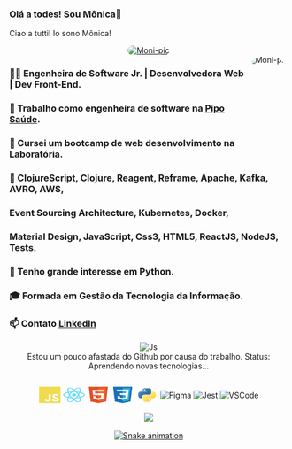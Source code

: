### Olá a todes! Sou Mônica👋
Ciao a tutti! Io sono Mônica!
<div align = center>
    <a href="https://github.com/MonicaGuimaraes">
    <img alt="Moni-pic" style="border-radius:50px;" src="https://cdn.discordapp.com/attachments/975577416099577866/1113264567817089124/Monica_Peixoto_Guimaraes.gif">
    </a>
</div>


<div align = center>
    <a href="https://github.com/MonicaGuimaraes">
    <img align="right" alt="Moni-pic" height="170" style="border-radius:50px;" src="https://cdn.discordapp.com/attachments/821234639443853312/956008888640090152/Screenshot_9.png">
    </a>
</div>

### 👩‍💻 Engenheira de Software Jr. | Desenvolvedora Web | Dev Front-End.
### 🔭 Trabalho como engenheira de software na [Pipo Saúde](https://www.piposaude.com.br/).
### 📝 Cursei um bootcamp de web desenvolvimento na Laboratória.
### 🌱 ClojureScript, Clojure, Reagent, Reframe, Apache, Kafka, AVRO, AWS,
###    Event Sourcing Architecture, Kubernetes, Docker, 
###    Material Design, JavaScript, Css3, HTML5, ReactJS, NodeJS, Tests.
### 🤔 Tenho grande interesse em Python.
### 🎓 Formada em Gestão da Tecnologia da Informação.
### 📫 Contato [LinkedIn](https://www.linkedin.com/in/monica-peixoto-guimaraes-v/)
<div align="center"> 
    <img align="center" alt="Js" height="100" width="150" src="https://cdn.discordapp.com/attachments/975577416099577866/1113266169198162020/Gif_Gato_de_oculos.gif">
<div>
    Estou um pouco afastada do Github por causa do trabalho. Status: Aprendendo novas tecnologias...

##
<div align="center">
    <img align="center" alt="Js" height="30" width="40" src="https://raw.githubusercontent.com/devicons/devicon/master/icons/javascript/javascript-plain.svg">
    <img align="center" alt="React" height="30" width="40" src="https://raw.githubusercontent.com/devicons/devicon/master/icons/react/react-original.svg">
    <img align="center" alt="HTML" height="30" width="40" src="https://raw.githubusercontent.com/devicons/devicon/master/icons/html5/html5-original.svg">
    <img align="center" alt="CSS" height="30" width="40" src="https://raw.githubusercontent.com/devicons/devicon/master/icons/css3/css3-original.svg">
    <img align="center" alt="Python" height="30" width="40" src="https://raw.githubusercontent.com/devicons/devicon/master/icons/python/python-original.svg">
    <img align="center" alt="Figma" height="30" width="40" src="https://cdn.jsdelivr.net/gh/devicons/devicon/icons/figma/figma-original.svg">
    <img align="center" alt="Jest" height="30" width="40" src="https://cdn.jsdelivr.net/gh/devicons/devicon/icons/jest/jest-plain.svg">
    <img align="center" alt="VSCode" height="30" width="40" src="https://cdn.jsdelivr.net/gh/devicons/devicon/icons/vscode/vscode-original.svg">
</div>
<br>
<div align="center">
  <a href="https://github.com/MonicaGuimaraes">
  <img width="450em" src="https://github-readme-stats.vercel.app/api?username=MonicaGuimaraes&show_icons=true&theme=synthwave&include_all_commits=true&count_private=true"/>
<!-- <img width="410em" src="https://github-readme-stats.vercel.app/api/top-langs/?username=monicaguimaraes&layout=compact&langs_count=5&hiden=python&theme=synthwave"/> -->
</div>
     
![Snake animation](https://github.com/MonicaGuimaraes/MonicaGuimaraes/blob/output/github-contribution-grid-snake.svg)
